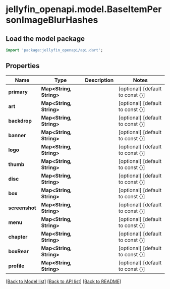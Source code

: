 # jellyfin_openapi.model.BaseItemPersonImageBlurHashes

## Load the model package
```dart
import 'package:jellyfin_openapi/api.dart';
```

## Properties
Name | Type | Description | Notes
------------ | ------------- | ------------- | -------------
**primary** | **Map<String, String>** |  | [optional] [default to const {}]
**art** | **Map<String, String>** |  | [optional] [default to const {}]
**backdrop** | **Map<String, String>** |  | [optional] [default to const {}]
**banner** | **Map<String, String>** |  | [optional] [default to const {}]
**logo** | **Map<String, String>** |  | [optional] [default to const {}]
**thumb** | **Map<String, String>** |  | [optional] [default to const {}]
**disc** | **Map<String, String>** |  | [optional] [default to const {}]
**box** | **Map<String, String>** |  | [optional] [default to const {}]
**screenshot** | **Map<String, String>** |  | [optional] [default to const {}]
**menu** | **Map<String, String>** |  | [optional] [default to const {}]
**chapter** | **Map<String, String>** |  | [optional] [default to const {}]
**boxRear** | **Map<String, String>** |  | [optional] [default to const {}]
**profile** | **Map<String, String>** |  | [optional] [default to const {}]

[[Back to Model list]](../README.md#documentation-for-models) [[Back to API list]](../README.md#documentation-for-api-endpoints) [[Back to README]](../README.md)



